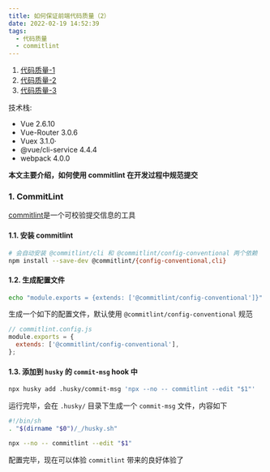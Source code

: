 ```yaml
---
title: 如何保证前端代码质量（2）
date: 2022-02-19 14:52:39
tags: 
  - 代码质量
  - commitlint
---
```


1. [代码质量-1](#)
2. [代码质量-2](#)
3. [代码质量-3](#)

技术栈:
- Vue 2.6.10
- Vue-Router 3.0.6
- Vuex 3.1.0·
- @vue/cli-service 4.4.4
- webpack 4.0.0

**本文主要介绍，如何使用 commitlint 在开发过程中规范提交**

### 1. CommitLint

[commitlint](https://github.com/conventional-changelog/commitlint)是一个可校验提交信息的工具

#### 1.1. 安装 commitlint
```sh
# 会自动安装 @commitlint/cli 和 @commitlint/config-conventional 两个依赖
npm install --save-dev @commitlint/{config-conventional,cli}
```

#### 1.2. 生成配置文件
```sh
echo "module.exports = {extends: ['@commitlint/config-conventional']}" > commitlint.config.js
```
生成一个如下的配置文件，默认使用 `@commitlint/config-conventional` 规范
```js
// commitlint.config.js
module.exports = {
  extends: ['@commitlint/config-conventional'],
};

```

#### 1.3. 添加到 `husky` 的 `commit-msg` hook 中
```sh
npx husky add .husky/commit-msg 'npx --no -- commitlint --edit "$1"'
```
运行完毕，会在 `.husky/` 目录下生成一个 `commit-msg` 文件，内容如下
```sh
#!/bin/sh
. "$(dirname "$0")/_/husky.sh"

npx --no -- commitlint --edit "$1"
```
配置完毕，现在可以体验 `commitlint` 带来的良好体验了
